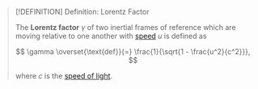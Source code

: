 >[!DEFINITION] Definition: Lorentz Factor
>
>The **Lorentz factor** $\gamma$ of two inertial frames of reference which are moving relative to one another with [speed](../../../Kinematics/Translation/Velocity.md) $u$ is defined as
>
>$$
>\gamma \overset{\text{def}}{=} \frac{1}{\sqrt{1 - \frac{u^2}{c^2}}},
>$$
>
>where $c$ is the [speed of light](../../Speed%20of%20Light%20in%20a%20Vacuum.md).
>